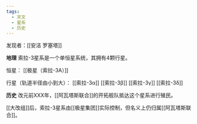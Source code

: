 ```yaml
---
tags:
  - 天文
  - 星系
  - 历史
---
```

发现者：[[安洁 罗塞塔]]

**地理**
索拉-3星系是一个单恒星系统，其拥有4颗行星。

恒星：
[[极星（索拉-3A）]]

行星（轨道半径由小到大）：
[[索拉-3α]]
[[索拉-3β]]
[[索拉-3γ]]
[[索拉-3δ]]

**历史**
改元前XXX年，[[阿瓦塔斯联合]]的开拓舰队抵达这个星系进行殖民。

[[大改组]]后，索拉-3星系由[[极星集团]]实际控制，但名义上仍归属[[阿瓦塔斯联合]]。
